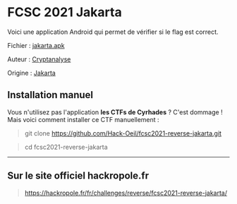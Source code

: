 # FCSC 2021 Jakarta

Voici une application Android qui permet de vérifier si le flag est correct.



Fichier : [jakarta.apk](jakarta.apk)



Auteur : [Cryptanalyse](https://x.com/Cryptanalyse)

Origine : [Jakarta](https://hackropole.fr/fr/challenges/reverse/fcsc2021-reverse-jakarta/)




## Installation manuel
Vous n'utilisez pas l'application **les CTFs de Cyrhades** ? C'est dommage !
Mais voici comment installer ce CTF manuellement :

> git clone https://github.com/Hack-Oeil/fcsc2021-reverse-jakarta.git

> cd fcsc2021-reverse-jakarta


-----------

## Sur le site officiel hackropole.fr
> https://hackropole.fr/fr/challenges/reverse/fcsc2021-reverse-jakarta/